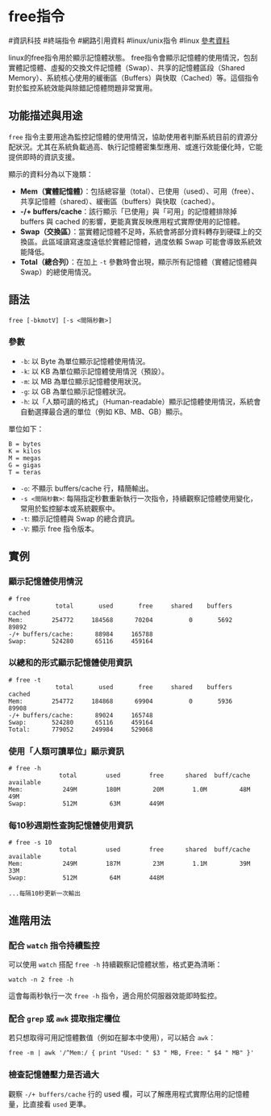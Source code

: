 # free指令
#資訊科技 #終端指令 #網路引用資料 #linux/unix指令 #linux
[參考資料](https://www.runoob.com/linux/linux-comm-free.html)

linux的free指令用於顯示記憶體狀態。
free指令會顯示記憶體的使用情況，包刮實體記憶體、虛擬的交換文件記憶體（Swap）、共享的記憶體區段（Shared Memory）、系統核心使用的緩衝區（Buffers）與快取（Cached）等。這個指令對於監控系統效能與除錯記憶體問題非常實用。

## 功能描述與用途

`free` 指令主要用途為監控記憶體的使用情況，協助使用者判斷系統目前的資源分配狀況。尤其在系統負載過高、執行記憶體密集型應用、或進行效能優化時，它能提供即時的資訊支援。

顯示的資料分為以下幾類：

* **Mem（實體記憶體）**：包括總容量（total）、已使用（used）、可用（free）、共享記憶體（shared）、緩衝區（buffers）與快取（cached）。
* **-/+ buffers/cache**：該行顯示「已使用」與「可用」的記憶體排除掉 buffers 與 cached 的影響，更能真實反映應用程式實際使用的記憶體。
* **Swap（交換區）**：當實體記憶體不足時，系統會將部分資料轉存到硬碟上的交換區。此區域讀寫速度遠低於實體記憶體，過度依賴 Swap 可能會導致系統效能降低。
* **Total（總合列）**：在加上 `-t` 參數時會出現，顯示所有記憶體（實體記憶體與 Swap）的總使用情況。

## 語法

```
free [-bkmotV] [-s <間隔秒數>]
```

### 參數

* `-b`: 以 Byte 為單位顯示記憶體使用情況。
* `-k`: 以 KB 為單位顯示記憶體使用情況（預設）。
* `-m`: 以 MB 為單位顯示記憶體使用狀況。
* `-g`: 以 GB 為單位顯示記憶體狀況。
* `-h`: 以「人類可讀的格式」（Human-readable）顯示記憶體使用情況，系統會自動選擇最合適的單位（例如 KB、MB、GB）顯示。

 單位如下：

```
B = bytes
K = kilos
M = megas
G = gigas
T = teras
```

* `-o`: 不顯示 buffers/cache 行，精簡輸出。
* `-s <間隔秒數>`: 每隔指定秒數重新執行一次指令，持續觀察記憶體使用變化，常用於監控腳本或系統觀察中。
* `-t`: 顯示記憶體與 Swap 的總合資訊。
* `-V`: 顯示 free 指令版本。

## 實例

### 顯示記憶體使用情況

```
# free
             total       used       free     shared    buffers     cached
Mem:        254772     184568      70204          0       5692      89892
-/+ buffers/cache:      88984     165788
Swap:       524280      65116     459164
```

### 以總和的形式顯示記憶體使用資訊

```
# free -t
             total       used       free     shared    buffers     cached
Mem:        254772     184868      69904          0       5936      89908
-/+ buffers/cache:      89024     165748
Swap:       524280      65116     459164
Total:      779052     249984     529068
```

### 使用「人類可讀單位」顯示資訊

```
# free -h
              total        used        free      shared  buff/cache   available
Mem:           249M        180M         20M        1.0M         48M         49M
Swap:          512M         63M        449M
```

### 每10秒週期性查詢記憶體使用資訊

```
# free -s 10
              total        used        free      shared  buff/cache   available
Mem:           249M        187M         23M        1.1M         39M         33M
Swap:          512M         64M        448M

...每隔10秒更新一次輸出
```

## 進階用法

### 配合 `watch` 指令持續監控

可以使用 `watch` 搭配 `free -h` 持續觀察記憶體狀態，格式更為清晰：

```
watch -n 2 free -h
```

這會每兩秒執行一次 `free -h` 指令，適合用於伺服器效能即時監控。

### 配合 `grep` 或 `awk` 提取指定欄位

若只想取得可用記憶體數值（例如在腳本中使用），可以結合 `awk`：

```
free -m | awk '/^Mem:/ { print "Used: " $3 " MB, Free: " $4 " MB" }'
```

### 檢查記憶體壓力是否過大

觀察 `-/+ buffers/cache` 行的 used 欄，可以了解應用程式實際佔用的記憶體量，比直接看 `used` 更準。


